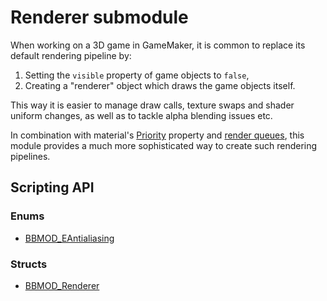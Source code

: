 # Renderer submodule
When working on a 3D game in GameMaker, it is common to replace its default
rendering pipeline by:

  1. Setting the `visible` property of game objects to `false`,
  2. Creating a "renderer" object which draws the game objects itself.

This way it is easier to manage draw calls, texture swaps and shader uniform
changes, as well as to tackle alpha blending issues etc.

In combination with material's [Priority](./BBMOD_BaseMaterial.Priority.html)
property and [render queues](./BBMOD_RenderCommand.html), this module
provides a much more sophisticated way to create such rendering pipelines.

## Scripting API
### Enums
* [BBMOD_EAntialiasing](./BBMOD_EAntialiasing.html)

### Structs
* [BBMOD_Renderer](./BBMOD_Renderer.html)
